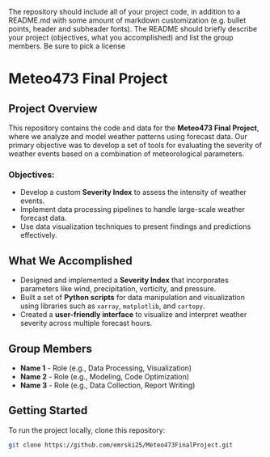 The repository should include all of your project code, in addition to a README.md with
some amount of markdown customization (e.g. bullet points, header and subheader
fonts). The README should briefly describe your project (objectives, what you
accomplished) and list the group members. Be sure to pick a license


# Meteo473 Final Project

## Project Overview

This repository contains the code and data for the **Meteo473 Final Project**, where we analyze and model weather patterns using forecast data. Our primary objective was to develop a set of tools for evaluating the severity of weather events based on a combination of meteorological parameters.

### Objectives:
- Develop a custom **Severity Index** to assess the intensity of weather events.
- Implement data processing pipelines to handle large-scale weather forecast data.
- Use data visualization techniques to present findings and predictions effectively.

## What We Accomplished

- Designed and implemented a **Severity Index** that incorporates parameters like wind, precipitation, vorticity, and pressure.
- Built a set of **Python scripts** for data manipulation and visualization using libraries such as `xarray`, `matplotlib`, and `cartopy`.
- Created a **user-friendly interface** to visualize and interpret weather severity across multiple forecast hours.
  
## Group Members

- **Name 1** - Role (e.g., Data Processing, Visualization)
- **Name 2** - Role (e.g., Modeling, Code Optimization)
- **Name 3** - Role (e.g., Data Collection, Report Writing)

## Getting Started

To run the project locally, clone this repository:

```bash
git clone https://github.com/emrski25/Meteo473FinalProject.git


